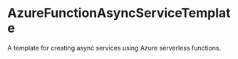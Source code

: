 # AzureFunctionAsyncServiceTemplate
A template for creating async services using Azure serverless functions.

